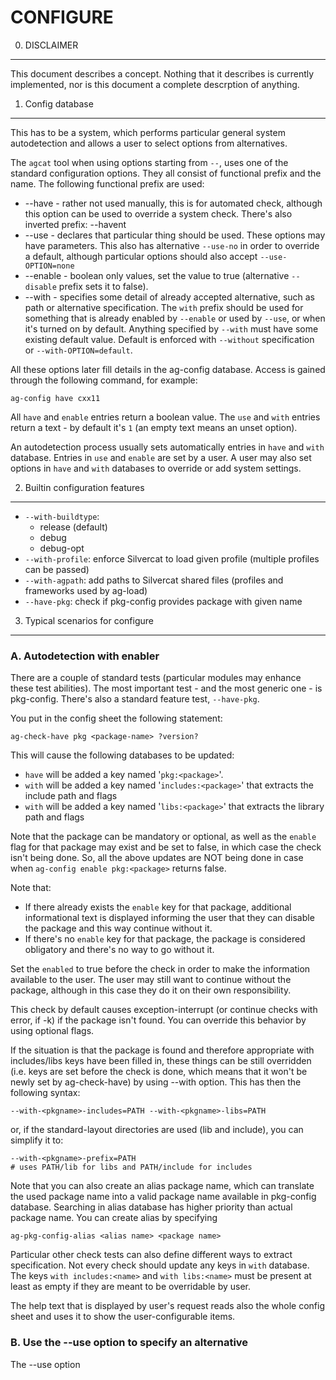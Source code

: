 
CONFIGURE
=========

0. DISCLAIMER
-------------

This document describes a concept. Nothing that it describes is currently implemented,
nor is this document a complete descrption of anything.


1. Config database
------------------

This has to be a system, which performs particular general system autodetection
and allows a user to select options from alternatives.

The `agcat` tool when using options starting from `--`, uses one of the standard
configuration options. They all consist of functional prefix and the name. The
following functional prefix are used:

* --have - rather not used manually, this is for automated check, although this option
  can be used to override a system check. There's also inverted prefix: --havent
* --use - declares that particular thing should be used. These options may have
  parameters. This also has alternative `--use-no` in order to override a default,
  although particular options should also accept `--use-OPTION=none`
* --enable - boolean only values, set the value to true (alternative `--disable`
  prefix sets it to false).
* --with - specifies some detail of already accepted alternative, such as path
  or alternative specification. The `with` prefix should be used for something
  that is already enabled by `--enable` or used by `--use`, or when it's turned
  on by default. Anything specified by `--with` must have some existing default value.
  Default is enforced with `--without` specification or `--with-OPTION=default`.

All these options later fill details in the ag-config database. Access is gained
through the following command, for example:

    ag-config have cxx11

All `have` and `enable` entries return a boolean value. The `use` and `with`
entries return a text - by default it's `1` (an empty text means an unset option).

An autodetection process usually sets automatically entries in `have` and `with`
database. Entries in `use` and `enable` are set by a user. A user may also set
options in `have` and `with` databases to override or add system settings.


2. Builtin configuration features
---------------------------------

* `--with-buildtype`:
   * release (default)
   * debug
   * debug-opt
* `--with-profile`: enforce Silvercat to load given profile (multiple profiles can be passed)
* `--with-agpath`: add paths to Silvercat shared files (profiles and frameworks used by ag-load)
* `--have-pkg`: check if pkg-config provides package with given name


3. Typical scenarios for configure
----------------------------------

### A. Autodetection with enabler

There are a couple of standard tests (particular modules may enhance these test abilities).
The most important test - and the most generic one - is pkg-config. There's also a standard
feature test, `--have-pkg`.

You put in the config sheet the following statement:

    ag-check-have pkg <package-name> ?version?

This will cause the following databases to be updated:

* `have` will be added a key named '`pkg:<package>`'.
* `with` will be added a key named '`includes:<package>`' that extracts the include path and flags
* `with` will be added a key named '`libs:<package>`' that extracts the library path and flags

Note that the package can be mandatory or optional, as well as the `enable` flag for that package
may exist and be set to false, in which case the check isn't being done. So, all the above updates
are NOT being done in case when `ag-config enable pkg:<package>` returns false.

Note that:

* If there already exists the `enable` key for that package, additional informational text is
displayed informing the user that they can disable the package and this way continue without it.
* If there's no `enable` key for that package, the package is considered obligatory and there's
no way to go without it.

Set the `enabled` to true before the check in order to make the information available to the user.
The user may still want to continue without the package, although in this case they do it on their
own responsibility.

This check by default causes exception-interrupt (or continue checks with error, if -k) if the
package isn't found. You can override this behavior by using optional flags.

If the situation is that the package is found and therefore appropriate with includes/libs keys
have been filled in, these things can be still overridden (i.e. keys are set before the check
is done, which means that it won't be newly set by ag-check-have) by using --with option. This
has then the following syntax:

    --with-<pkgname>-includes=PATH --with-<pkgname>-libs=PATH

or, if the standard-layout directories are used (lib and include), you can simplify it to:

    --with-<pkgname>-prefix=PATH
    # uses PATH/lib for libs and PATH/include for includes

Note that you can also create an alias package name, which can translate the used package name
into a valid package name available in pkg-config database. Searching in alias database has higher
priority than actual package name. You can create alias by specifying

    ag-pkg-config-alias <alias name> <package name>

Particular other check tests can also define different ways to extract specification. Not every
check should update any keys in `with` database. The keys `with includes:<name>` and `with libs:<name>`
must be present at least as empty if they are meant to be overridable by user.

The help text that is displayed by user's request reads also the whole config sheet and uses
it to show the user-configurable items.


### B. Use the --use option to specify an alternative

The --use option 

